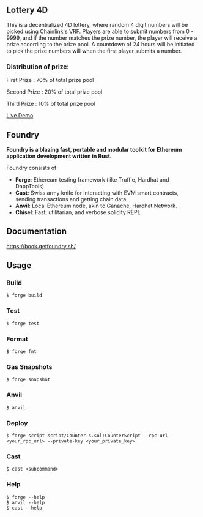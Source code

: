 ## Lottery 4D
This is a decentralized 4D lottery, where random 4 digit numbers will be picked using Chainlink's VRF.  Players are able to submit numbers from 0 - 9999, and if the number matches the prize number, the player will receive a prize according to the prize pool. A countdown of 24 hours will be initiated to pick the prize numbers will when the first player submits a number.

### Distribution of prize:
First Prize : 70% of total prize pool

Second Prize : 20% of total prize pool

Third Prize : 10% of total prize pool

[Live Demo](https://lottery4d-frontend.vercel.app/)


## Foundry

**Foundry is a blazing fast, portable and modular toolkit for Ethereum application development written in Rust.**

Foundry consists of:

-   **Forge**: Ethereum testing framework (like Truffle, Hardhat and DappTools).
-   **Cast**: Swiss army knife for interacting with EVM smart contracts, sending transactions and getting chain data.
-   **Anvil**: Local Ethereum node, akin to Ganache, Hardhat Network.
-   **Chisel**: Fast, utilitarian, and verbose solidity REPL.

## Documentation

https://book.getfoundry.sh/

## Usage

### Build

```shell
$ forge build
```

### Test

```shell
$ forge test
```

### Format

```shell
$ forge fmt
```

### Gas Snapshots

```shell
$ forge snapshot
```

### Anvil

```shell
$ anvil
```

### Deploy

```shell
$ forge script script/Counter.s.sol:CounterScript --rpc-url <your_rpc_url> --private-key <your_private_key>
```

### Cast

```shell
$ cast <subcommand>
```

### Help

```shell
$ forge --help
$ anvil --help
$ cast --help
```

